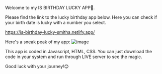 Welcome to my IS BIRTHDAY LUCKY APP🎂.

Please find the link to the lucky birthday app below.
Here you can check if your birth date is lucky with a number you select.

https://is-birthday-lucky-smitha.netlify.app/

Here's a sneak peak of my app:
![image](https://user-images.githubusercontent.com/85095475/189480085-e47cb7e6-2210-4b8e-8073-35694a656434.png)



This app is coded in Javascript, HTML, CSS.
You can just download the code in your system and run through LIVE server to see the magic.

Good luck with your journey!😊
